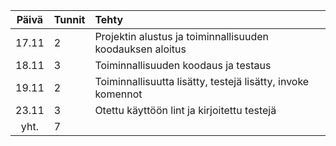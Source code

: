 | Päivä | Tunnit | Tehty |
| :----:| :------|:------|
| 17.11 | 2      | Projektin alustus ja toiminnallisuuden koodauksen aloitus |
| 18.11 | 3      | Toiminnallisuuden koodaus ja testaus |
| 19.11 | 2      | Toiminnallisuutta lisätty, testejä lisätty, invoke komennot |
| 23.11 | 3      | Otettu käyttöön lint ja kirjoitettu testejä |
| yht.  | 7      |       |
